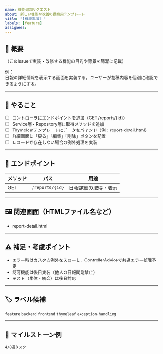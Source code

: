 ```yaml
---
name: 機能追加リクエスト
about: 新しい機能や改善の提案用テンプレート
title: "[機能追加] "
labels: [feature]
assignees: 
---
```

## 🔧 概要
（このIssueで実装・改修する機能の目的や背景を簡潔に記載）

例：  
日報の詳細情報を表示する画面を実装する。ユーザーが投稿内容を個別に確認できるようにする。

---

## 📝 やること
- [ ] コントローラにエンドポイントを追加（GET /reports/{id}）
- [ ] Service層・Repository層に取得メソッドを追加
- [ ] Thymeleafテンプレートにデータをバインド（例：report-detail.html）
- [ ] 詳細画面に「戻る」「編集」「削除」ボタンを配置
- [ ] レコードが存在しない場合の例外処理を実装

---

## 📡 エンドポイント
| メソッド | パス | 用途 |
|----------|------|------|
| GET | `/reports/{id}` | 日報詳細の取得・表示 |

---

## 🖼️ 関連画面（HTMLファイル名など）
- report-detail.html

---

## ⚠️ 補足・考慮ポイント
- エラー時はカスタム例外をスローし、ControllerAdviceで共通エラー処理予定
- 認可機能は後日実装（他人の日報閲覧禁止）
- テスト（単体・統合）は後日対応

---

## 🏷 ラベル候補
`feature` `backend` `frontend` `thymeleaf` `exception-handling`

---

## 📅 マイルストーン例
`4/8週タスク`
